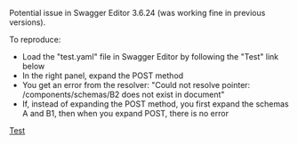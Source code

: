Potential issue in Swagger Editor 3.6.24 (was working fine in previous versions).

To reproduce:
* Load the "test.yaml" file in Swagger Editor by following the "Test" link below
* In the right panel, expand the POST method
* You get an error from the resolver: "Could not resolve pointer: /components/schemas/B2 does not exist in document"
* If, instead of expanding the POST method, you first expand the schemas A and B1, then when you expand POST, there is no error

[Test](https://editor.swagger.io/?url=https://raw.githubusercontent.com/jdegre/5GC_APIs/master/test/test.yaml)
